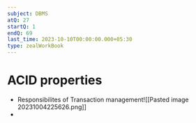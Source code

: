 ```yaml
---
subject: DBMS
atQ: 27
startQ: 1
endQ: 69
last_time: 2023-10-10T00:00:00.000+05:30
type: zealWorkBook
---
```

# ACID properties
- Responsibilites of Transaction management![[Pasted image 20231004225626.png]]
- 